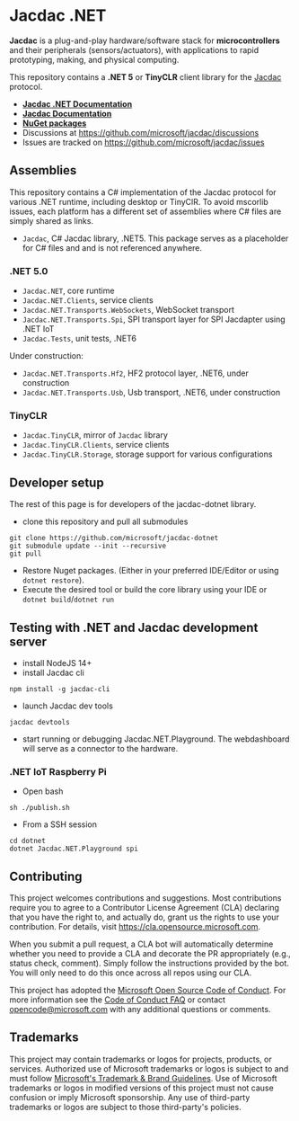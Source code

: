 # Jacdac .NET

**Jacdac** is a plug-and-play hardware/software stack 
for **microcontrollers** and their peripherals (sensors/actuators), 
with applications to rapid prototyping, making, and physical computing. 

This repository contains a **.NET 5** or **TinyCLR** client library for the [Jacdac](https://aka.ms/jacdac) protocol.

* **[Jacdac .NET Documentation](https://microsoft.github.io/jacdac-docs/clients/dotnet)**
* **[Jacdac Documentation](https://aka.ms/jacdac/)**
* **[NuGet packages](https://www.nuget.org/profiles/Jacdac)**
* Discussions at https://github.com/microsoft/jacdac/discussions
* Issues are tracked on https://github.com/microsoft/jacdac/issues

## Assemblies

This repository contains a C# implementation of the Jacdac protocol for various .NET runtime, including desktop or TinyClR.
To avoid mscorlib issues, each platform has a different set of assemblies where C# files are simply shared as links.

  - `Jacdac`, C# Jacdac library, .NET5. This package serves as a placeholder for C# files and
    and is not referenced anywhere.

### .NET 5.0

  - `Jacdac.NET`, core runtime
  - `Jacdac.NET.Clients`, service clients
  - `Jacdac.NET.Transports.WebSockets`, WebSocket transport
  - `Jacdac.NET.Transports.Spi`, SPI transport layer for SPI Jacdapter using .NET IoT
  - `Jacdac.Tests`, unit tests, .NET6

Under construction:

  - `Jacdac.NET.Transports.Hf2`, HF2 protocol layer, .NET6, under construction
  - `Jacdac.NET.Transports.Usb`, Usb transport, .NET6, under construction

### TinyCLR

  - `Jacdac.TinyCLR`, mirror of `Jacdac` library
  - `Jacdac.TinyCLR.Clients`, service clients
  - `Jacdac.TinyCLR.Storage`, storage support for various configurations

## Developer setup

The rest of this page is for developers of the jacdac-dotnet library.

* clone this repository and pull all submodules
```
git clone https://github.com/microsoft/jacdac-dotnet
git submodule update --init --recursive
git pull
```

* Restore Nuget packages. (Either in your preferred IDE/Editor or using `dotnet restore`).
* Execute the desired tool or build the core library using your IDE or `dotnet build`/`dotnet run`

## Testing with .NET and Jacdac development server

* install NodeJS 14+
* install Jacdac cli
```
npm install -g jacdac-cli
```

* launch Jacdac dev tools
```
jacdac devtools
```

* start running or debugging Jacdac.NET.Playground. The webdashboard will serve as a connector to the hardware.

### .NET IoT Raspberry Pi

* Open bash

```
sh ./publish.sh
```

* From a SSH session
```
cd dotnet
dotnet Jacdac.NET.Playground spi
```

## Contributing

This project welcomes contributions and suggestions.  Most contributions require you to agree to a
Contributor License Agreement (CLA) declaring that you have the right to, and actually do, grant us
the rights to use your contribution. For details, visit https://cla.opensource.microsoft.com.

When you submit a pull request, a CLA bot will automatically determine whether you need to provide
a CLA and decorate the PR appropriately (e.g., status check, comment). Simply follow the instructions
provided by the bot. You will only need to do this once across all repos using our CLA.

This project has adopted the [Microsoft Open Source Code of Conduct](https://opensource.microsoft.com/codeofconduct/).
For more information see the [Code of Conduct FAQ](https://opensource.microsoft.com/codeofconduct/faq/) or
contact [opencode@microsoft.com](mailto:opencode@microsoft.com) with any additional questions or comments.

## Trademarks

This project may contain trademarks or logos for projects, products, or services. Authorized use of Microsoft 
trademarks or logos is subject to and must follow 
[Microsoft's Trademark & Brand Guidelines](https://www.microsoft.com/en-us/legal/intellectualproperty/trademarks/usage/general).
Use of Microsoft trademarks or logos in modified versions of this project must not cause confusion or imply Microsoft sponsorship.
Any use of third-party trademarks or logos are subject to those third-party's policies.
